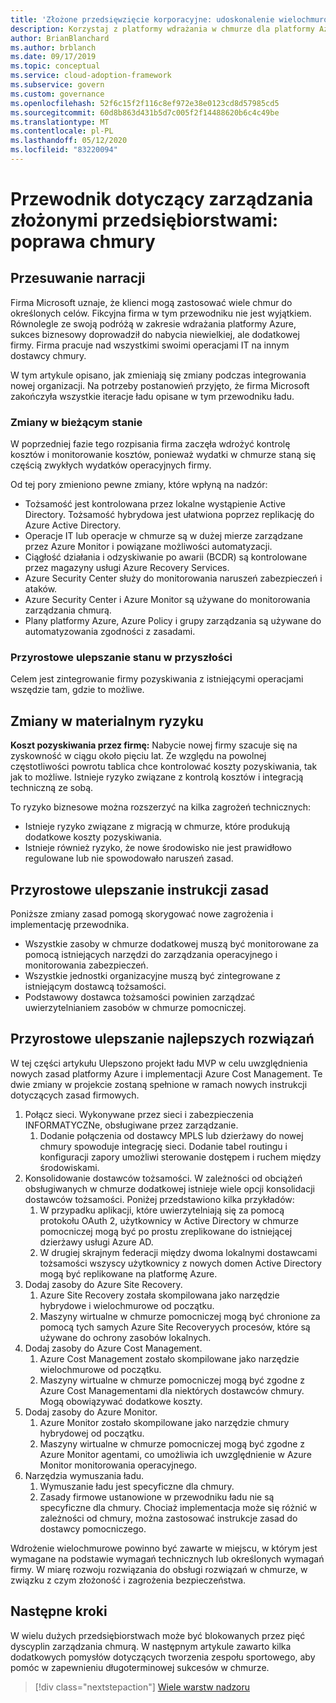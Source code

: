 ```yaml
---
title: 'Złożone przedsięwzięcie korporacyjne: udoskonalenie wielochmurowe'
description: Korzystaj z platformy wdrażania w chmurze dla platformy Azure, aby dowiedzieć się więcej na temat wielu chmur i jak zintegrować wielochmurowe organizacje dla złożonych przedsiębiorstw.
author: BrianBlanchard
ms.author: brblanch
ms.date: 09/17/2019
ms.topic: conceptual
ms.service: cloud-adoption-framework
ms.subservice: govern
ms.custom: governance
ms.openlocfilehash: 52f6c15f2f116c8ef972e38e0123cd8d57985cd5
ms.sourcegitcommit: 60d8b863d431b5d7c005f2f14488620b6c4c49be
ms.translationtype: MT
ms.contentlocale: pl-PL
ms.lasthandoff: 05/12/2020
ms.locfileid: "83220094"
---
```

<!-- cSpell:ignore MPLS -->

# <a name="governance-guide-for-complex-enterprises-multicloud-improvement"></a>Przewodnik dotyczący zarządzania złożonymi przedsiębiorstwami: poprawa chmury

## <a name="advancing-the-narrative"></a>Przesuwanie narracji

Firma Microsoft uznaje, że klienci mogą zastosować wiele chmur do określonych celów. Fikcyjna firma w tym przewodniku nie jest wyjątkiem. Równolegle ze swoją podróżą w zakresie wdrażania platformy Azure, sukces biznesowy doprowadził do nabycia niewielkiej, ale dodatkowej firmy. Firma pracuje nad wszystkimi swoimi operacjami IT na innym dostawcy chmury.

W tym artykule opisano, jak zmieniają się zmiany podczas integrowania nowej organizacji. Na potrzeby postanowień przyjęto, że firma Microsoft zakończyła wszystkie iteracje ładu opisane w tym przewodniku ładu.

### <a name="changes-in-the-current-state"></a>Zmiany w bieżącym stanie

W poprzedniej fazie tego rozpisania firma zaczęła wdrożyć kontrolę kosztów i monitorowanie kosztów, ponieważ wydatki w chmurze staną się częścią zwykłych wydatków operacyjnych firmy.

Od tej pory zmieniono pewne zmiany, które wpłyną na nadzór:

- Tożsamość jest kontrolowana przez lokalne wystąpienie Active Directory. Tożsamość hybrydowa jest ułatwiona poprzez replikację do Azure Active Directory.
- Operacje IT lub operacje w chmurze są w dużej mierze zarządzane przez Azure Monitor i powiązane możliwości automatyzacji.
- Ciągłość działania i odzyskiwanie po awarii (BCDR) są kontrolowane przez magazyny usługi Azure Recovery Services.
- Azure Security Center służy do monitorowania naruszeń zabezpieczeń i ataków.
- Azure Security Center i Azure Monitor są używane do monitorowania zarządzania chmurą.
- Plany platformy Azure, Azure Policy i grupy zarządzania są używane do automatyzowania zgodności z zasadami.

### <a name="incrementally-improve-the-future-state"></a>Przyrostowe ulepszanie stanu w przyszłości

Celem jest zintegrowanie firmy pozyskiwania z istniejącymi operacjami wszędzie tam, gdzie to możliwe.

## <a name="changes-in-tangible-risks"></a>Zmiany w materialnym ryzyku

**Koszt pozyskiwania przez firmę:** Nabycie nowej firmy szacuje się na zyskowność w ciągu około pięciu lat. Ze względu na powolnej częstotliwości powrotu tablica chce kontrolować koszty pozyskiwania, tak jak to możliwe. Istnieje ryzyko związane z kontrolą kosztów i integracją techniczną ze sobą.

To ryzyko biznesowe można rozszerzyć na kilka zagrożeń technicznych:

- Istnieje ryzyko związane z migracją w chmurze, które produkują dodatkowe koszty pozyskiwania.
- Istnieje również ryzyko, że nowe środowisko nie jest prawidłowo regulowane lub nie spowodowało naruszeń zasad.

## <a name="incremental-improvement-of-the-policy-statements"></a>Przyrostowe ulepszanie instrukcji zasad

Poniższe zmiany zasad pomogą skorygować nowe zagrożenia i implementację przewodnika.

- Wszystkie zasoby w chmurze dodatkowej muszą być monitorowane za pomocą istniejących narzędzi do zarządzania operacyjnego i monitorowania zabezpieczeń.
- Wszystkie jednostki organizacyjne muszą być zintegrowane z istniejącym dostawcą tożsamości.
- Podstawowy dostawca tożsamości powinien zarządzać uwierzytelnianiem zasobów w chmurze pomocniczej.

## <a name="incremental-improvement-of-the-best-practices"></a>Przyrostowe ulepszanie najlepszych rozwiązań

W tej części artykułu Ulepszono projekt ładu MVP w celu uwzględnienia nowych zasad platformy Azure i implementacji Azure Cost Management. Te dwie zmiany w projekcie zostaną spełnione w ramach nowych instrukcji dotyczących zasad firmowych.

1. Połącz sieci. Wykonywane przez sieci i zabezpieczenia INFORMATYCZNe, obsługiwane przez zarządzanie.
    1. Dodanie połączenia od dostawcy MPLS lub dzierżawy do nowej chmury spowoduje integrację sieci. Dodanie tabel routingu i konfiguracji zapory umożliwi sterowanie dostępem i ruchem między środowiskami.
2. Konsolidowanie dostawców tożsamości. W zależności od obciążeń obsługiwanych w chmurze dodatkowej istnieje wiele opcji konsolidacji dostawców tożsamości. Poniżej przedstawiono kilka przykładów:
    1. W przypadku aplikacji, które uwierzytelniają się za pomocą protokołu OAuth 2, użytkownicy w Active Directory w chmurze pomocniczej mogą być po prostu zreplikowane do istniejącej dzierżawy usługi Azure AD.
    2. W drugiej skrajnym federacji między dwoma lokalnymi dostawcami tożsamości wszyscy użytkownicy z nowych domen Active Directory mogą być replikowane na platformę Azure.
3. Dodaj zasoby do Azure Site Recovery.
    1. Azure Site Recovery została skompilowana jako narzędzie hybrydowe i wielochmurowe od początku.
    2. Maszyny wirtualne w chmurze pomocniczej mogą być chronione za pomocą tych samych Azure Site Recoveryych procesów, które są używane do ochrony zasobów lokalnych.
4. Dodaj zasoby do Azure Cost Management.
    1. Azure Cost Management zostało skompilowane jako narzędzie wielochmurowe od początku.
    2. Maszyny wirtualne w chmurze pomocniczej mogą być zgodne z Azure Cost Managementami dla niektórych dostawców chmury. Mogą obowiązywać dodatkowe koszty.
5. Dodaj zasoby do Azure Monitor.
    1. Azure Monitor zostało skompilowane jako narzędzie chmury hybrydowej od początku.
    2. Maszyny wirtualne w chmurze pomocniczej mogą być zgodne z Azure Monitor agentami, co umożliwia ich uwzględnienie w Azure Monitor monitorowania operacyjnego.
6. Narzędzia wymuszania ładu.
    1. Wymuszanie ładu jest specyficzne dla chmury.
    2. Zasady firmowe ustanowione w przewodniku ładu nie są specyficzne dla chmury. Chociaż implementacja może się różnić w zależności od chmury, można zastosować instrukcje zasad do dostawcy pomocniczego.

Wdrożenie wielochmurowe powinno być zawarte w miejscu, w którym jest wymagane na podstawie wymagań technicznych lub określonych wymagań firmy. W miarę rozwoju rozwiązania do obsługi rozwiązań w chmurze, w związku z czym złożoność i zagrożenia bezpieczeństwa.

## <a name="next-steps"></a>Następne kroki

W wielu dużych przedsiębiorstwach może być blokowanych przez pięć dyscyplin zarządzania chmurą. W następnym artykule zawarto kilka dodatkowych pomysłów dotyczących tworzenia zespołu sportowego, aby pomóc w zapewnieniu długoterminowej sukcesów w chmurze.

> [!div class="nextstepaction"]
> [Wiele warstw nadzoru](./multiple-layers-of-governance.md)
